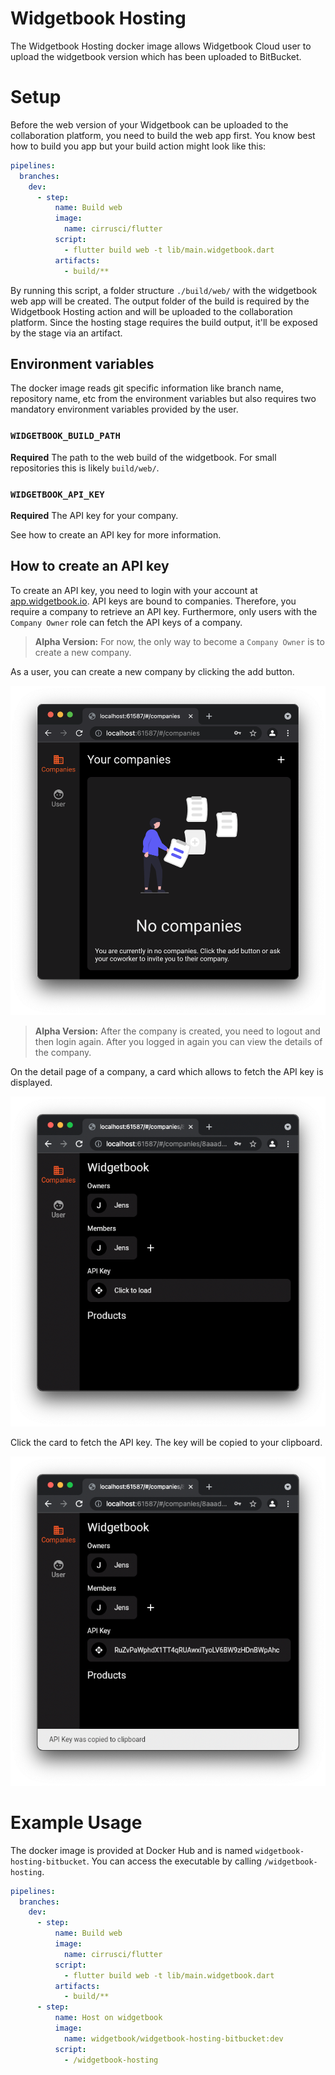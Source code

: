 # Widgetbook Hosting

The Widgetbook Hosting docker image allows Widgetbook Cloud user to upload the widgetbook version which has been uploaded to BitBucket. 

# Setup 

Before the web version of your Widgetbook can be uploaded to the collaboration platform, you need to build the web app first. You know best how to build you app but your build action might look like this:

```yaml
pipelines:
  branches:
    dev:
      - step:
          name: Build web
          image: 
            name: cirrusci/flutter
          script:
            - flutter build web -t lib/main.widgetbook.dart
          artifacts:
            - build/**
```

By running this script, a folder structure `./build/web/` with the widgetbook web app will be created. The output folder of the build is required by the Widgetbook Hosting action and will be uploaded to the collaboration platform. Since the hosting stage requires the build output, it'll be exposed by the stage via an artifact. 

## Environment variables

The docker image reads git specific information like branch name, repository name, etc from the environment variables but also requires two mandatory environment variables provided by the user.

### `WIDGETBOOK_BUILD_PATH`

**Required** The path to the web build of the widgetbook. For small repositories this is likely `build/web/`.


### `WIDGETBOOK_API_KEY`

**Required** The API key for your company.

See how to create an API key for more information.

## How to create an API key

To create an API key, you need to login with your account at [app.widgetbook.io](https://app.widgetbook.io). API keys are bound to companies. Therefore, you require a company to retrieve an API key. Furthermore, only users with the `Company Owner` role can fetch the API keys of a company. 

> **Alpha Version:** For now, the only way to become a `Company Owner` is to create a new company.

As a user, you can create a new company by clicking the add button. 

![image info](../../docs/assets/CreateCompany.png)

> **Alpha Version:** After the company is created, you need to logout and then login again. After you logged in again you can view the details of the company.

On the detail page of a company, a card which allows to fetch the API key is displayed. 

![image info](../../docs/assets/ApiKey.png)

Click the card to fetch the API key. The key will be copied to your clipboard.

![image info](../../docs/assets/ApiKeyLoaded.png)

# Example Usage 

The docker image is provided at Docker Hub and is named `widgetbook-hosting-bitbucket`. 
You can access the executable by calling `/widgetbook-hosting`. 

```yaml
pipelines:
  branches:
    dev:
      - step:
          name: Build web
          image: 
            name: cirrusci/flutter
          script:
            - flutter build web -t lib/main.widgetbook.dart
          artifacts:
            - build/**
      - step:
          name: Host on widgetbook
          image: 
            name: widgetbook/widgetbook-hosting-bitbucket:dev
          script:
            - /widgetbook-hosting
```
